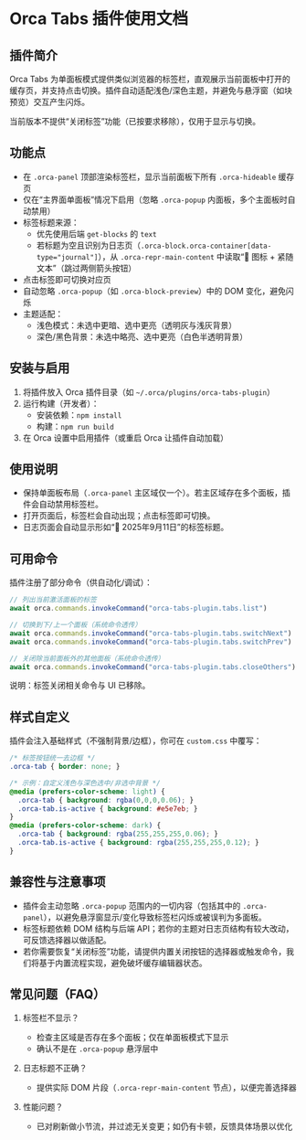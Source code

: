 # Orca Tabs 插件使用文档

## 插件简介

Orca Tabs 为单面板模式提供类似浏览器的标签栏，直观展示当前面板中打开的缓存页，并支持点击切换。插件自动适配浅色/深色主题，并避免与悬浮窗（如块预览）交互产生闪烁。

当前版本不提供“关闭标签”功能（已按要求移除），仅用于显示与切换。

## 功能点

- 在 `.orca-panel` 顶部渲染标签栏，显示当前面板下所有 `.orca-hideable` 缓存页
- 仅在“主界面单面板”情况下启用（忽略 `.orca-popup` 内面板，多个主面板时自动禁用）
- 标签标题来源：
  - 优先使用后端 `get-blocks` 的 `text`
  - 若标题为空且识别为日志页（`.orca-block.orca-container[data-type="journal"]`），从 `.orca-repr-main-content` 中读取“📅 图标 + 紧随文本”（跳过两侧箭头按钮）
- 点击标签即可切换对应页
- 自动忽略 `.orca-popup`（如 `.orca-block-preview`）中的 DOM 变化，避免闪烁
- 主题适配：
  - 浅色模式：未选中更暗、选中更亮（透明灰与浅灰背景）
  - 深色/黑色背景：未选中略亮、选中更亮（白色半透明背景）

## 安装与启用

1. 将插件放入 Orca 插件目录（如 `~/.orca/plugins/orca-tabs-plugin`）
2. 运行构建（开发者）：
   - 安装依赖：`npm install`
   - 构建：`npm run build`
3. 在 Orca 设置中启用插件（或重启 Orca 让插件自动加载）

## 使用说明

- 保持单面板布局（`.orca-panel` 主区域仅一个）。若主区域存在多个面板，插件会自动禁用标签栏。
- 打开页面后，标签栏会自动出现；点击标签即可切换。
- 日志页面会自动显示形如“📅 2025年9月11日”的标签标题。

## 可用命令

插件注册了部分命令（供自动化/调试）：

```ts
// 列出当前激活面板的标签
await orca.commands.invokeCommand("orca-tabs-plugin.tabs.list")

// 切换到下/上一个面板（系统命令透传）
await orca.commands.invokeCommand("orca-tabs-plugin.tabs.switchNext")
await orca.commands.invokeCommand("orca-tabs-plugin.tabs.switchPrev")

// 关闭除当前面板外的其他面板（系统命令透传）
await orca.commands.invokeCommand("orca-tabs-plugin.tabs.closeOthers")
```

说明：标签关闭相关命令与 UI 已移除。

## 样式自定义

插件会注入基础样式（不强制背景/边框），你可在 `custom.css` 中覆写：

```css
/* 标签按钮统一去边框 */
.orca-tab { border: none; }

/* 示例：自定义浅色与深色选中/非选中背景 */
@media (prefers-color-scheme: light) {
  .orca-tab { background: rgba(0,0,0,0.06); }
  .orca-tab.is-active { background: #e5e7eb; }
}
@media (prefers-color-scheme: dark) {
  .orca-tab { background: rgba(255,255,255,0.06); }
  .orca-tab.is-active { background: rgba(255,255,255,0.12); }
}
```

## 兼容性与注意事项

- 插件会主动忽略 `.orca-popup` 范围内的一切内容（包括其中的 `.orca-panel`），以避免悬浮窗显示/变化导致标签栏闪烁或被误判为多面板。
- 标签标题依赖 DOM 结构与后端 API；若你的主题对日志页结构有较大改动，可反馈选择器以做适配。
- 若你需要恢复“关闭标签”功能，请提供内置关闭按钮的选择器或触发命令，我们将基于内置流程实现，避免破坏缓存编辑器状态。

## 常见问题（FAQ）

1) 标签栏不显示？
   - 检查主区域是否存在多个面板；仅在单面板模式下显示
   - 确认不是在 `.orca-popup` 悬浮层中

2) 日志标题不正确？
   - 提供实际 DOM 片段（`.orca-repr-main-content` 节点），以便完善选择器

3) 性能问题？
   - 已对刷新做小节流，并过滤无关变更；如仍有卡顿，反馈具体场景以优化



